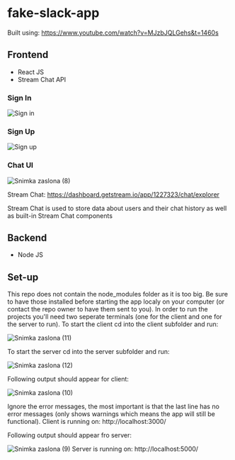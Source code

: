 # fake-slack-app

Built using: https://www.youtube.com/watch?v=MJzbJQLGehs&t=1460s

 ## Frontend
 
 - React JS
 - Stream Chat API
 
 ### Sign In
![Sign in](https://user-images.githubusercontent.com/97118236/210409380-f321b28f-f1eb-4562-8b7b-81a06e9d155f.jpeg)

 ### Sign Up
![Sign up](https://user-images.githubusercontent.com/97118236/210409418-0560e0f5-4a42-47af-95ba-690c39d469ba.jpeg)


 ### Chat UI
![Snimka zaslona (8)](https://user-images.githubusercontent.com/97118236/211027003-b9062d45-e166-447a-9af8-3267dfb052dc.png)


Stream Chat: https://dashboard.getstream.io/app/1227323/chat/explorer

Stream Chat is used to store data about users and their chat history as well as built-in Stream Chat components

 ## Backend
 
 - Node JS
 
 ## Set-up
 
 This repo does not contain the node_modules folder as it is too big. 
 Be sure to have those installed before starting the app localy on your computer (or contact the repo owner to have them sent to you).
 In order to run the projects you'll need two seperate terminals (one for the client and one for the server to run).
 To start the client cd into the client subfolder and run:
 
 ![Snimka zaslona (11)](https://user-images.githubusercontent.com/97118236/211030816-6b2e612c-8db0-490f-b96a-08e84600008f.png)

 To start the server cd into the server subfolder and run:
 
 ![Snimka zaslona (12)](https://user-images.githubusercontent.com/97118236/211031022-aae7a510-7df5-4d3e-83b0-cb2a003669d4.png)

 Following output should appear for client:
 
 ![Snimka zaslona (10)](https://user-images.githubusercontent.com/97118236/211031150-7c332f23-7ee4-4553-851d-4e56b7681592.png)

Ignore the error messages, the most important is that the last line has no error messages (only shows warnings which means the app will still be functional).
Client is running on: http://localhost:3000/

Following output should appear fro server:

![Snimka zaslona (9)](https://user-images.githubusercontent.com/97118236/211031563-55f73083-4bea-4714-8ddd-fbf039f93a04.png)
Server is running on: http://localhost:5000/
